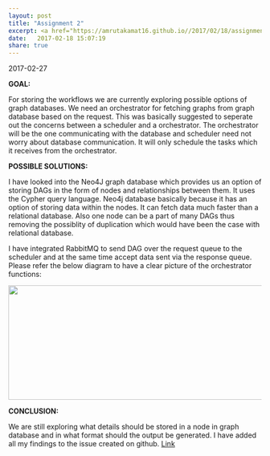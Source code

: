 ```yaml
---
layout: post
title: "Assignment 2"
excerpt: <a href="https://amrutakamat16.github.io//2017/02/18/assignment-2.html">Know more </a>
date:   2017-02-18 15:07:19
share: true
---    
```

2017-02-27     

<b>GOAL:</b>    

For storing the workflows we are currently exploring possible options of graph databases. We need an orchestrator for fetching graphs from graph database based on the request. This was basically suggested to seperate out the concerns between a scheduler and a orchestrator. The orchestrator will be the one communicating with the database and scheduler need not worry about database communication. It will only schedule the tasks which it receives from the orchestrator.  

<b>POSSIBLE SOLUTIONS:</b>    

I have looked into the Neo4J graph database which provides us an option of storing DAGs in the form of nodes and relationships between them. It uses the Cypher query language. Neo4j database basically because it has an option of storing data within the nodes. It can fetch data much faster than a relational database. Also one node can be a part of many DAGs thus removing the possiblity of duplication which would have been the case with relational database.   

I have integrated RabbitMQ to send DAG over the request queue to the scheduler and at the same time accept data sent via the response queue. Please refer the below diagram to have a clear picture of the orchestrator functions:    

<p align="center">
  <img src="../../../orchestrator.png" width="450" style="height: 228px; width: 600px;">
</p>    

<b>CONCLUSION:</b>     

We are still exploring what details should be stored in a node in graph database and in what format should the output be generated.
I have added all my findings to the issue created on github. [Link](https://github.com/airavata-courses/spring17-workload-management/issues/3)
